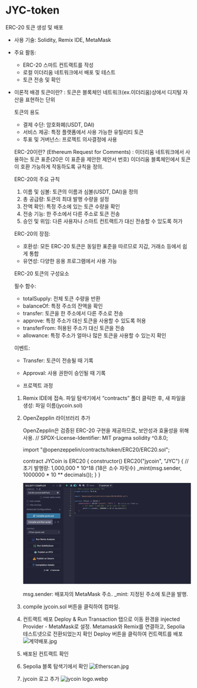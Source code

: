 # JYC-token
ERC-20 토큰 생성 및 배포
- 사용 기술: Solidity, Remix IDE, MetaMask
- 주요 활동:
    - ERC-20 스마트 컨트랙트를 작성
    - 로컬 이더리움 네트워크에서 배포 및 테스트
    - 토큰 전송 및 확인
- 이론적 배경
    토큰이란? 
    : 토큰은 블록체인 네트워크(ex.이더리움)상에서 디지털 자산을 표현하는 단위
    
    토큰의 용도
    - 결제 수단: 암호화폐(USDT, DAI)
    - 서비스 제공: 특정 플랫폼에서 사용 가능한 유틸리티 토큰
    - 투표 및 거버넌스: 프로젝트 의사결정에 사용
    
    ERC-20이란? (Ethereum Request for Comments)
    : 이더리움 네트워크에서 사용하는 토큰 표준(20은 이 표준을 제안한 제안서 번호)
    이더리움 블록체인에서 토큰이 호환 가능하게 작동하도록 규칙을 정의.
    
    ERC-20의 주요 규칙
    
    1. 이름 및 심볼: 토큰의 이름과 심볼(USDT, DAI)을 정의
    2. 총 공급량: 토큰의 최대 발행 수량을 설정
    3. 잔액 확인: 특정 주소에 있는 토큰 수량을 확인
    4. 전송 기능: 한 주소에서 다른 주소로 토큰 전송
    5. 승인 및 위임: 다른 사용자나 스마트 컨트랙트가 대신 전송할 수 있도록 허가
    
    ERC-20의 장점:
    
    - 호환성: 모든 ERC-20 토큰은 동일한 표준을 따르므로 지갑, 거래소 등에서 쉽게 통합
    - 유연성: 다양한 응용 프로그램에서 사용 가능
    
    ERC-20 토큰의 구성요소
    
    필수 함수:
    - totalSupply: 전체 토큰 수량을 반환
    - balanceOf: 특정 주소의 잔액을 확인
    - transfer: 토큰을 한 주소에서 다른 주소로 전송
    - approve: 특정 주소가 대신 토큰을 사용할 수 있도록 허용
    - transferFrom: 허용된 주소가 대신 토큰을 전송
    - allowance: 특정 주소가 얼마나 많은 토큰을 사용할 수 있는지 확인
    
    이벤트: 
    
    - Transfer: 토큰이 전송될 때 기록
    - Approval: 사용 권한이 승인될 때 기록
 
    - 프로젝트 과정
    1. Remix IDE에 접속.
    파일 탐색기에서 “contracts” 폴더 클릭한 후, 새 파일을 생성: 파일 이름(jycoin.sol)
    
    2. OpenZepplin 라이브러리 추가
        
        OpenZepplin은 검증된 ERC-20 구현을 제공하므로, 보안성과 효율성을 위해 사용.
        // SPDX-License-Identifier: MIT
        pragma solidity ^0.8.0;
        
        import "@openzeppelin/contracts/token/ERC20/ERC20.sol";
        
        contract JYCoin is ERC20 {
           constructor() ERC20("jycoin", "JYC") {
             // 초기 발행량: 1,000,000 * 10^18 (18은 소수 자릿수)
             _mint(msg.sender, 1000000 * 10 ** decimals());
             }
        }
 

       ![](images/jycoin_solidity.jpg)


        msg.sender: 배포자의 MetaMask 주소.
        _mint: 지정된 주소에 토큰을 발행.
        
    4. compile jycoin.sol 버튼을 클릭하여 컴파일.

    5. 컨트랙트 배포 
        Deploy & Run Transaction 탭으로 이동
        환경을 injected Provider - MetaMask로 설정.
        Metamask와 Remix를 연결하고, Sepolia 테스트넷으로 전환되었는지 확인
        Deploy 버튼을 클릭하여 컨트랙트를 배포
        ![계약배포.jpg](attachment:5e36c900-737f-4993-a026-abba25d22d2f:계약배포.jpg)

    6. 배포된 컨트랙트 확인

    7. Sepolia 블록 탐색기에서 확인
    ![Etherscan.jpg](attachment:19812d0f-b679-4582-a02d-eb0d2bd21549:Etherscan.jpg)

    8. jycoin 로고 추가
        ![jycoin logo.webp](attachment:0e7efe14-da8f-4485-b880-21025b1109f4:jycoin_logo.webp)
        
        []()
